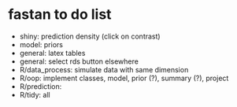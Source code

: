 # fastan to do list

- shiny: prediction density (click on contrast)
- model: priors
- general: latex tables
- general: select rds button elsewhere
- R/data_process: simulate data with same dimension
- R/oop: implement classes, model, prior (?), summary (?), project
- R/prediction:
- R/tidy: all
